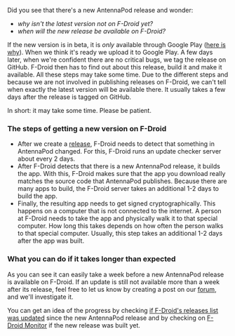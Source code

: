 Did you see that there's a new AntennaPod release and wonder:
* _why isn't the latest version not on F-Droid yet?_
* _when will the new release be available on F-Droid?_

If the new version is in beta, it is _only_ available through Google Play ([here is why](/documentation/general/beta)). When we think it's ready we upload it to Google Play. A few days later, when we're confident there are no critical bugs, we tag the release on GitHub. F-Droid then has to find out about this release, build it and make it available. All these steps may take some time.
Due to the different steps and because we are not involved in publishing releases on F-Droid, we can't tell when exactly the latest version will be available there. It usually takes a few days after the release is tagged on GitHub.

In short: it may take some time. Please be patient.

### The steps of getting a new version on F-Droid
- After we create a [release](https://github.com/AntennaPod/AntennaPod/releases), F-Droid needs to detect that something in AntennaPod changed. For this, F-Droid runs an update checker server about every 2 days.
- After F-Droid detects that there is a new AntennaPod release, it builds the app. With this, F-Droid makes sure that the app you download really matches the source code that AntennaPod publishes. Because there are many apps to build, the F-Droid server takes an additional 1-2 days to build the app.
- Finally, the resulting app needs to get signed cryptographically. This happens on a computer that is not connected to the internet. A person at F-Droid needs to take the app and physically walk it to that special computer. How long this takes depends on how often the person walks to that special computer. Usually, this step takes an additional 1-2 days after the app was built.

### What you can do if it takes longer than expected
As you can see it can easily take a week before a new AntennaPod release is available on F-Droid. If an update is still not available more than a week after its release, feel free to let us know by creating a post on our [forum](https://forum.antennapod.org/), and we'll investigate it.

You can get an idea of the progress by checking [if F-Droid's releases list was updated](https://gitlab.com/fdroid/fdroiddata/-/commits/master?search=Update+known+apks) since the new AntennaPod release and by checking on [F-Droid Monitor](https://monitor.f-droid.org/builds/build) if the new release was built yet.
